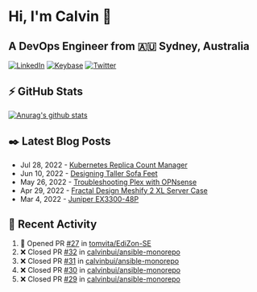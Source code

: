 # Hi, I'm Calvin 🍭
## A DevOps Engineer from 🇦🇺 Sydney, Australia</h3>

[![LinkedIn](https://img.shields.io/badge/-c–bui-0077B5?style=flat-square&labelColor=0077B5&logo=LinkedIn&logoColor=white)](https://www.linkedin.com/in/c-bui/)
[![Keybase](https://img.shields.io/badge/-calvinbui-ff6f21?style=flat-square&labelColor=ff6f21&logo=Keybase&logoColor=white)](https://keybase.io/calvinbui)
[![Twitter](https://img.shields.io/badge/-ASAPCalvin-1DA1F2?style=flat-square&labelColor=1DA1F2&logo=Twitter&logoColor=white)](https://twitter.com/ASAPCalvin)

<!-- https://github.com/rishavanand/github-profilinator -->
## ⚡ GitHub Stats
[![Anurag's github stats](https://github-readme-stats.vercel.app/api?username=calvinbui&count_private=true&hide_title=true)](https://github.com/anuraghazra/github-readme-stats)

<!-- https://github.com/gautamkrishnar/blog-post-workflow -->
## ✒️ Latest Blog Posts

<!-- BLOG-POST-LIST:START -->
- Jul 28, 2022 - [Kubernetes Replica Count Manager](https://calvin.me/kubernetes-replica-count-manager)
- Jun 10, 2022 - [Designing Taller Sofa Feet](https://calvin.me/designing-taller-sofa-feet)
- May 26, 2022 - [Troubleshooting Plex with OPNsense](https://calvin.me/plex-with-dns-over-tls)
- Apr 29, 2022 - [Fractal Design Meshify 2 XL Server Case](https://calvin.me/fractal-design-meshify-2-xl-server-case)
- Mar 4, 2022 - [Juniper EX3300-48P](https://calvin.me/juniper-ex3300-48p)

<!-- BLOG-POST-LIST:END -->

## 🏃‍ Recent Activity

<!--START_SECTION:activity-->
1. 💪 Opened PR [#27](https://github.com/tomvita/EdiZon-SE/pull/27) in [tomvita/EdiZon-SE](https://github.com/tomvita/EdiZon-SE)
2. ❌ Closed PR [#32](https://github.com/calvinbui/ansible-monorepo/pull/32) in [calvinbui/ansible-monorepo](https://github.com/calvinbui/ansible-monorepo)
3. ❌ Closed PR [#31](https://github.com/calvinbui/ansible-monorepo/pull/31) in [calvinbui/ansible-monorepo](https://github.com/calvinbui/ansible-monorepo)
4. ❌ Closed PR [#30](https://github.com/calvinbui/ansible-monorepo/pull/30) in [calvinbui/ansible-monorepo](https://github.com/calvinbui/ansible-monorepo)
5. ❌ Closed PR [#29](https://github.com/calvinbui/ansible-monorepo/pull/29) in [calvinbui/ansible-monorepo](https://github.com/calvinbui/ansible-monorepo)
<!--END_SECTION:activity-->
